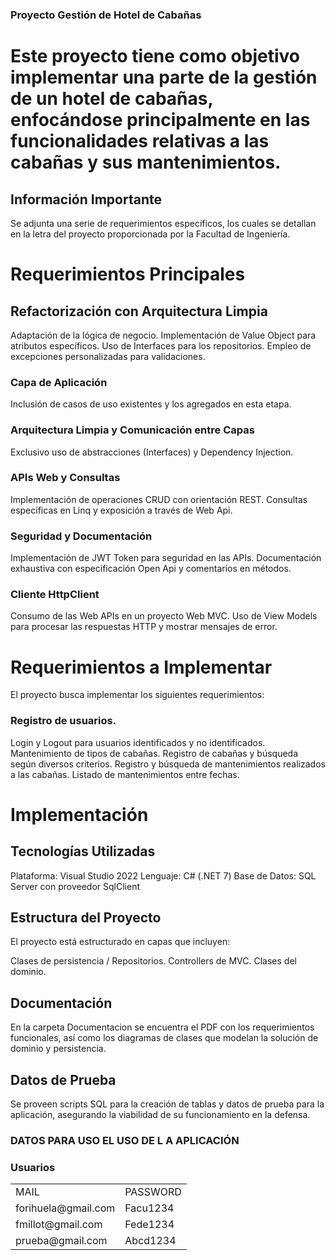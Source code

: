 ### Proyecto Gestión de Hotel de Cabañas

# Este proyecto tiene como objetivo implementar una parte de la gestión de un hotel de cabañas, enfocándose principalmente en las funcionalidades relativas a las cabañas y sus mantenimientos.

## Información Importante
Se adjunta una serie de requerimientos específicos, los cuales se detallan en la letra del proyecto proporcionada por la Facultad de Ingeniería.

# Requerimientos Principales
## Refactorización con Arquitectura Limpia

Adaptación de la lógica de negocio.
Implementación de Value Object para atributos específicos.
Uso de Interfaces para los repositorios.
Empleo de excepciones personalizadas para validaciones.
### Capa de Aplicación

Inclusión de casos de uso existentes y los agregados en esta etapa.
### Arquitectura Limpia y Comunicación entre Capas

Exclusivo uso de abstracciones (Interfaces) y Dependency Injection.
### APIs Web y Consultas

Implementación de operaciones CRUD con orientación REST.
Consultas específicas en Linq y exposición a través de Web Api.
### Seguridad y Documentación

Implementación de JWT Token para seguridad en las APIs.
Documentación exhaustiva con especificación Open Api y comentarios en métodos.
### Cliente HttpClient

Consumo de las Web APIs en un proyecto Web MVC.
Uso de View Models para procesar las respuestas HTTP y mostrar mensajes de error.
# Requerimientos a Implementar
El proyecto busca implementar los siguientes requerimientos:

### Registro de usuarios.
Login y Logout para usuarios identificados y no identificados.
Mantenimiento de tipos de cabañas.
Registro de cabañas y búsqueda según diversos criterios.
Registro y búsqueda de mantenimientos realizados a las cabañas.
Listado de mantenimientos entre fechas.
# Implementación
## Tecnologías Utilizadas
Plataforma: Visual Studio 2022
Lenguaje: C# (.NET 7)
Base de Datos: SQL Server con proveedor SqlClient
## Estructura del Proyecto
El proyecto está estructurado en capas que incluyen:

Clases de persistencia / Repositorios.
Controllers de MVC.
Clases del dominio.
## Documentación
En la carpeta Documentacion se encuentra el PDF con los requerimientos funcionales, así como los diagramas de clases que modelan la solución de dominio y persistencia.


## Datos de Prueba
Se proveen scripts SQL para la creación de tablas y datos de prueba para la aplicación, asegurando la viabilidad de su funcionamiento en la defensa.
 ###  DATOS PARA USO EL USO DE L A APLICACIÓN
### Usuarios
<table style="width:100%">
<tr>
<td>
    MAIL
</td>
 
<td>
  PASSWORD
</td>

</tr>
<tr>
<td>
  forihuela@gmail.com
</td>
<td>
  Facu1234
</td>
</tr>
<tr>
<td>
  fmillot@gmail.com
</td>
<td>
  Fede1234
</td>
</tr>
<tr>
<td>
  prueba@gmail.com
</td>
<td>
  Abcd1234
</td>
</tr>
</table>

 
